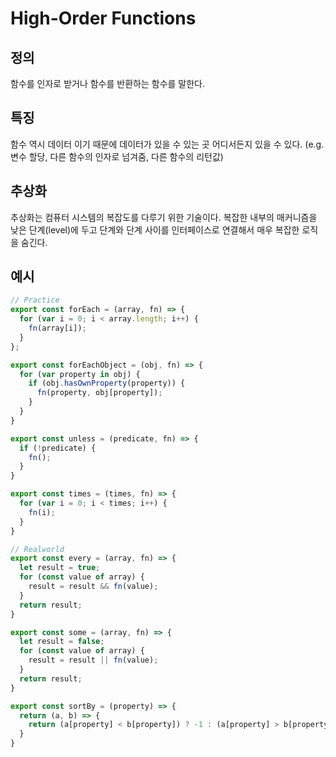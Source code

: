 # High-Order Functions

## 정의

함수를 인자로 받거나 함수를 반환하는 함수를 말한다.

## 특징

함수 역시 데이터 이기 때문에 데이터가 있을 수 있는 곳 어디서든지 있을 수 있다. (e.g. 변수 할당, 다른 함수의 인자로 넘겨줌, 다른 함수의 리턴값)

## 추상화

추상화는 컴퓨터 시스템의 복잡도를 다루기 위한 기술이다. 복잡한 내부의 매커니즘을 낮은 단계(level)에 두고 단계와 단계 사이를 인터페이스로 연결해서 매우 복잡한 로직을 숨긴다.

## 예시

```js
// Practice
export const forEach = (array, fn) => {
  for (var i = 0; i < array.length; i++) {
    fn(array[i]);
  }
};

export const forEachObject = (obj, fn) => {
  for (var property in obj) {
    if (obj.hasOwnProperty(property)) {
      fn(property, obj[property]);
    }
  }
}

export const unless = (predicate, fn) => {
  if (!predicate) {
    fn();
  }
}

export const times = (times, fn) => {
  for (var i = 0; i < times; i++) {
    fn(i);
  }
}

// Realworld
export const every = (array, fn) => {
  let result = true;
  for (const value of array) {
    result = result && fn(value);
  }
  return result;
}

export const some = (array, fn) => {
  let result = false;
  for (const value of array) {
    result = result || fn(value);
  }
  return result;
}

export const sortBy = (property) => {
  return (a, b) => {
    return (a[property] < b[property]) ? -1 : (a[property] > b[property]) ? 1 : 0;
  }
}

```
